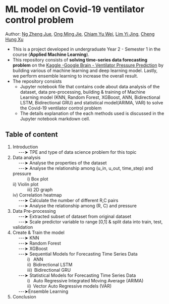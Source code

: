 # ML model on Covid-19 ventilator control problem
Author: [Ng Zheng Jue](https://github.com/xinjue37), [Ong Ming Jie](https://github.com/ethanong98), [Chiam Yu Wei](https://github.com/yuwei0410), [Lim Yi Jing](https://github.com/yijing0612), [Cheng Hung Xu](https://github.com/hxDying)

* This is a project developed in undergraduate Year 2 - Semester 1 in the course (**Applied Machine Learning**).
* This repository consists of **solving time-series data forecasting problem** on the [Kaggle -Google Brain - Ventilator Pressure Prediction](https://www.kaggle.com/competitions/ventilator-pressure-prediction/data) by building various of machine learning and deep learning model. Lastly, we perform ensemble learning to increase the overall result.
* The repository consists
  - Jupyter notebook file that contains code about data analysis of the dataset, data pre-processing, building & training of Machine Learning model (KNN, Random Forest, XGBoost, ANN, Bidirectional LSTM, Bidirectional GRU) and statistical model(ARIMA, VAR) to solve the Covid-19 ventilator control problem
  - The details explanation of the each methods used is discussed in the Jupyter notebook markdown cell.
 
## Table of content
1. Introduction <br>
  ---➤ TPE and type of data science problem for this topic <br>
2. Data analysis <br>
  ---➤ Analyse the properties of the dataset <br>
  ---➤ Analyse the relationship among (u_in, u_out, time_step) and pressure <br>
    i) Box plot<br>
    ii) Violin plot<br>
    iii) 2D graph<br>
    iv) Correlation heatmap<br>
  ---➤ Calculate the number of different R,C pairs <br>
  ---➤ Analyse the relationship among (R, C) and pressure <br>
4. Data Pre-processing <br>
  ---➤ Extracted subset of dataset from original dataset <br>
  ---➤ Scale predictor variable to range [0,1] & split data into train, test, validation <br>
5. Create & Train the model <br>
  ---➤ KNN<br>
  ---➤ Random Forest<br>
  ---➤ XGBoost<br>
  ---➤ Sequential Models for Forecasting Time Series Data<br>
    i)  ANN <br>
    ii) Bidirectional LSTM <br>
    iii) Bidirectional GRU <br>
  ---➤ Statistical Models for Forecasting Time Series Data<br>
    i)  Auto Regressive Integrated Moving Average (ARIMA) <br>
    ii) Vector Auto Regressive models (VAR) <br>
  ---➤Ensemble Learning<br>
6. Conclusion 
